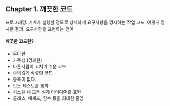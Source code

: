 ﻿## Chapter 1. 깨끗한 코드
프로그래밍: 기계가 실행할 정도로 상세하게 요구사항을 명시하는 작업
코드: 이렇게 명시한 결과. 요구사항을 표현하는 언어

#### 깨끗한 코드란?
- 우아한
- 가독성 (명쾌한)
- 다른사람이 고치기 쉬운 코드
- 주의깊게 작성한 코드
- 중복이 없다.
- 모든 테스트를 통과
- 시스템 내 모든 설계 아이디어를 표현
- 클래스, 매세드, 함수 등을 최대한 줄임
